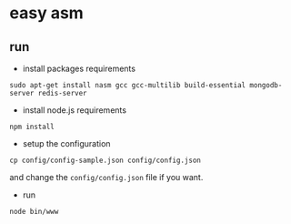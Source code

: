 # easy asm

## run

* install packages requirements

```
sudo apt-get install nasm gcc gcc-multilib build-essential mongodb-server redis-server
```

* install node.js requirements

```
npm install
```

* setup the configuration

```
cp config/config-sample.json config/config.json
```

and change the `config/config.json` file if you want.

* run

```
node bin/www
```

